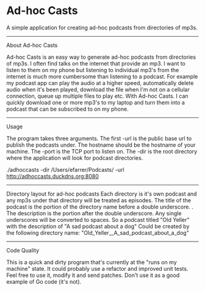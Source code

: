 Ad-hoc Casts
============

A simple application for creating ad-hoc podcasts from directories of mp3s.

------------------
About Ad-hoc Casts

Ad-hoc Casts is an easy way to generate ad-hoc podcasts from directories of mp3s.
I often find talks on the internet that provide an mp3. I want to listen to them
on my phone but listening to individual mp3's from the internet is much more
cumbersome than listening to a podcast. For example my podcast app can play the
audio at a higher speed, automatically delete audio when it's been played,
download the file when I'm not on a cellular connection, queue up multiple files
to play etc. With Ad-hoc Casts. I can quickly download one or more mp3's to my
laptop and turn them into a podcast that can be subscribed to on my phone.

-----
Usage

The program takes three arguments. The first -url is the public base url to publish the
podcasts under. The hostname should be the hostname of your machine. The -port is the TCP port to listen on. The -dir is
the root directory where the application will look for podcast directories.

./adhoccasts -dir /Users/efarrer/Podcasts/ -url http://adhoccasts.duckdns.org:8080

------------------------------------
Directory layout for ad-hoc podcasts
Each directory is it's own podcast and any mp3s under that directory will be
treated as episodes. The title of the podcast is the portion of the directory
name before a double underscore. . The description is the portion after the
double underscore. Any single underscores will be converted to spaces. So a
podcast titled "Old Yeller" with the description of "A sad podcast about a dog"
Could be created by the following directory name:
"Old_Yeller__A_sad_podcast_about_a_dog"

------------
Code Quality

This is a quick and dirty program that's currently at the "runs on my machine"
state. It could probably use a refactor and improved unit tests. Feel free to
use it, modify it and send patches. Don't use it as a good example of Go code
(it's not).
